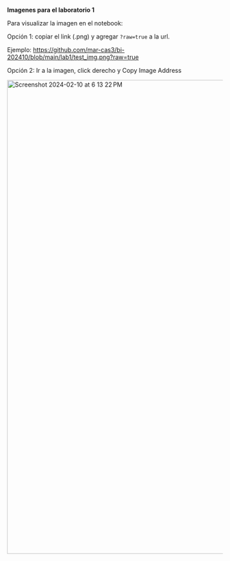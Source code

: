 **Imagenes para el laboratorio 1**

Para visualizar la imagen en el notebook:

Opción 1: copiar el link (.png) y agregar `?raw=true` a la url.

Ejemplo: https://github.com/mar-cas3/bi-202410/blob/main/lab1/test_img.png?raw=true


Opción 2: Ir a la imagen, click derecho y Copy Image Address

<img width="1104" alt="Screenshot 2024-02-10 at 6 13 22 PM" src="https://github.com/mar-cas3/bi-202410/assets/61592394/77a044d6-e240-4dc6-b4a7-56b25c29055c">

